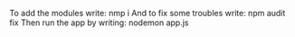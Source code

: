 To add the modules write: nmp i
And to fix some troubles write: npm audit fix
Then run the app by writing: nodemon app.js